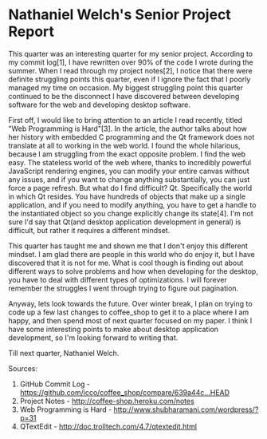 # Nathaniel Welch's Senior Project Report 

This quarter was an interesting quarter for my senior project. According to my commit log[1], I have rewritten over 90% of the code I wrote during the summer. When I read through my project notes[2], I notice that there were definite struggling points this quarter, even if I ignore the fact that I poorly managed my time on occasion. My biggest struggling point this quarter continued to be the disconnect I have discovered between developing software for the web and developing desktop software.

First off, I would like to bring attention to an article I read recently, titled "Web Programming is Hard"[3]. In the article, the author talks about how her history with embedded C programming and the Qt framework does not translate at all to working in the web world. I found the whole hilarious, because I am struggling from the exact opposite problem. I find the web easy. The stateless world of the web where, thanks to incredibly powerful JavaScript rendering engines, you can modify your entire canvas without any issues, and if you want to change anything substantially, you can just force a page refresh. But what do I find difficult? Qt. Specifically the world in which Qt resides. You have hundreds of objects that make up a single application, and if you need to modify anything, you have to get a handle to the instantiated object so you change explicitly change its state[4]. I'm not sure I'd say that Qt(and desktop application development in general) is difficult, but rather it requires a different mindset.

This quarter has taught me and shown me that I don't enjoy this different mindset. I am glad there are people in this world who do enjoy it, but I have discovered that it is not for me. What is cool though is finding out about different ways to solve problems and how when developing for the desktop, you have to deal with different types of optimizations. I will forever remember the struggles I went through trying to figure out pagination.

Anyway, lets look towards the future. Over winter break, I plan on trying to code up a few last changes to coffee_shop to get it to a place where I am happy, and then spend most of next quarter focused on my paper. I think I have some interesting points to make about desktop application development, so I'm looking forward to writing that.

Till next quarter,
Nathaniel Welch.

Sources:

1. GitHub Commit Log - https://github.com/icco/coffee_shop/compare/639a44c...HEAD
2. Project Notes - http://coffee-shop.heroku.com/notes
3. Web Programming is Hard - http://www.shubharamani.com/wordpress/?p=31
4. QTextEdit - http://doc.trolltech.com/4.7/qtextedit.html
